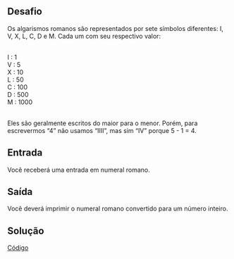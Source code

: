 ## Desafio
Os algarismos romanos são representados por sete símbolos diferentes: I, V, X, L, C, D e M. Cada um com seu respectivo valor: <br><br>

I : 1    <br>
V : 5    <br>
X : 10   <br>
L : 50   <br>
C : 100  <br>
D : 500  <br>
M : 1000 <br><br>

Eles são geralmente escritos do maior para o menor. Porém, para escrevermos “4” não usamos “IIII”, mas sim “IV” porque 5 - 1 = 4.

## Entrada
Você receberá uma entrada em numeral romano.

## Saída
Você deverá imprimir o numeral romano convertido para um número inteiro.

## Solução
<a href="https://github.com/wbhard/Kotlin-Experience/blob/main/Kotlin/3.Explorando%20Mapas%2C%20Loops%20e%20Regras%20com%20Kotlin/solucao.kt">Código</a>
